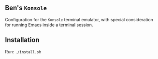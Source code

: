 ## Ben's `Konsole`

Configuration for the `Konsole` terminal emulator, with special
consideration for running Emacs inside a terminal session.


## Installation

Run: `./install.sh`
